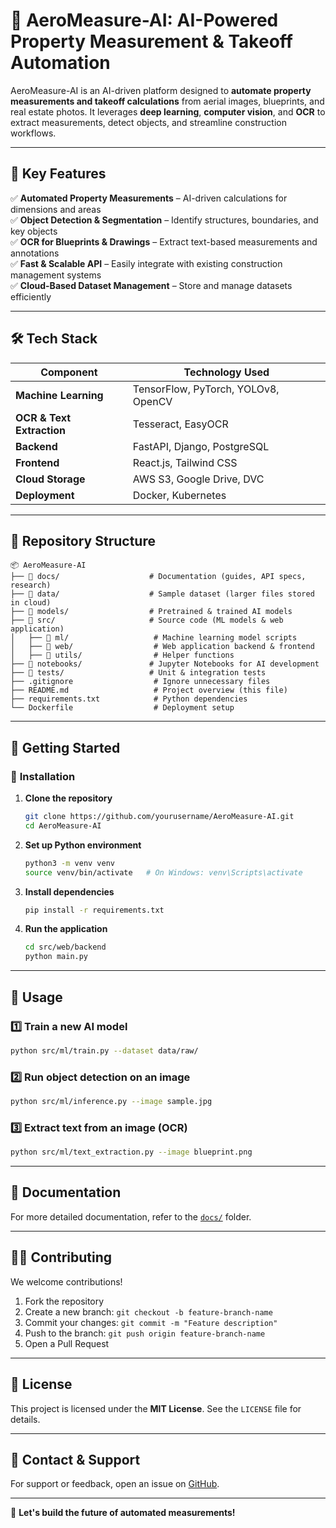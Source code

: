 # 🚀 AeroMeasure-AI: AI-Powered Property Measurement & Takeoff Automation

AeroMeasure-AI is an AI-driven platform designed to **automate property measurements and takeoff calculations** from aerial images, blueprints, and real estate photos. It leverages **deep learning**, **computer vision**, and **OCR** to extract measurements, detect objects, and streamline construction workflows.

---

## 🌟 **Key Features**
✅ **Automated Property Measurements** – AI-driven calculations for dimensions and areas  
✅ **Object Detection & Segmentation** – Identify structures, boundaries, and key objects  
✅ **OCR for Blueprints & Drawings** – Extract text-based measurements and annotations  
✅ **Fast & Scalable API** – Easily integrate with existing construction management systems  
✅ **Cloud-Based Dataset Management** – Store and manage datasets efficiently  

---

## 🛠 **Tech Stack**
| Component         | Technology Used |
|------------------|----------------|
| **Machine Learning** | TensorFlow, PyTorch, YOLOv8, OpenCV |
| **OCR & Text Extraction** | Tesseract, EasyOCR |
| **Backend** | FastAPI, Django, PostgreSQL |
| **Frontend** | React.js, Tailwind CSS |
| **Cloud Storage** | AWS S3, Google Drive, DVC |
| **Deployment** | Docker, Kubernetes |

---

## 📂 **Repository Structure**
```
📦 AeroMeasure-AI
├── 📂 docs/                    # Documentation (guides, API specs, research)
├── 📂 data/                    # Sample dataset (larger files stored in cloud)
├── 📂 models/                  # Pretrained & trained AI models
├── 📂 src/                     # Source code (ML models & web application)
│   ├── 📂 ml/                   # Machine learning model scripts
│   ├── 📂 web/                  # Web application backend & frontend
│   ├── 📂 utils/                # Helper functions
├── 📂 notebooks/               # Jupyter Notebooks for AI development
├── 📂 tests/                   # Unit & integration tests
├── .gitignore                  # Ignore unnecessary files
├── README.md                   # Project overview (this file)
├── requirements.txt            # Python dependencies
└── Dockerfile                  # Deployment setup
```

---

## 🚀 **Getting Started**
### 🔧 **Installation**
1. **Clone the repository**  
   ```bash
   git clone https://github.com/yourusername/AeroMeasure-AI.git
   cd AeroMeasure-AI
   ```

2. **Set up Python environment**  
   ```bash
   python3 -m venv venv
   source venv/bin/activate   # On Windows: venv\Scripts\activate
   ```

3. **Install dependencies**  
   ```bash
   pip install -r requirements.txt
   ```

4. **Run the application**  
   ```bash
   cd src/web/backend
   python main.py
   ```

---

## 🎯 **Usage**
### 1️⃣ **Train a new AI model**
```bash
python src/ml/train.py --dataset data/raw/
```

### 2️⃣ **Run object detection on an image**
```bash
python src/ml/inference.py --image sample.jpg
```

### 3️⃣ **Extract text from an image (OCR)**
```bash
python src/ml/text_extraction.py --image blueprint.png
```

---

## 📖 **Documentation**
For more detailed documentation, refer to the [`docs/`](./docs/) folder.

---

## 👨‍💻 **Contributing**
We welcome contributions!  
1. Fork the repository  
2. Create a new branch: `git checkout -b feature-branch-name`  
3. Commit your changes: `git commit -m "Feature description"`  
4. Push to the branch: `git push origin feature-branch-name`  
5. Open a Pull Request  

---

## 📄 **License**
This project is licensed under the **MIT License**. See the `LICENSE` file for details.

---

## 📧 **Contact & Support**
For support or feedback, open an issue on [GitHub](https://github.com/yourusername/AeroMeasure-AI/issues).

---

🚀 **Let's build the future of automated measurements!**
